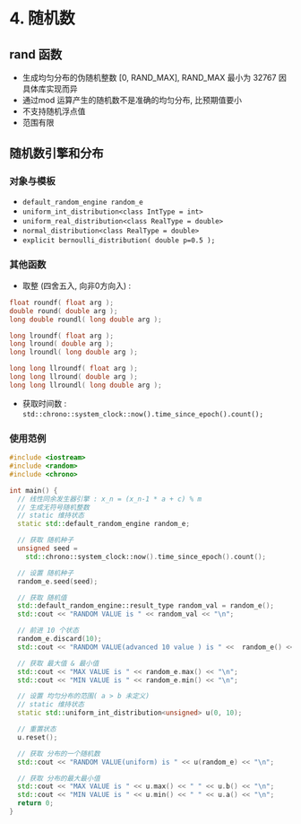 # 4. 随机数
## rand 函数 
- 生成均匀分布的伪随机整数 [0, RAND_MAX], RAND_MAX 最小为 32767 因具体库实现而异
- 通过mod 运算产生的随机数不是准确的均匀分布, 比预期值要小
- 不支持随机浮点值
- 范围有限

## 随机数引擎和分布
### 对象与模板
- `default_random_engine random_e`
- `uniform_int_distribution<class IntType = int>`
- `uniform_real_distribution<class RealType = double>`
- `normal_distribution<class RealType = double>`
- `explicit bernoulli_distribution( double p=0.5 );`

### 其他函数
- 取整 (四舍五入, 向非0方向入) : 
```c++
float roundf( float arg );
double round( double arg );
long double roundl( long double arg );

long lroundf( float arg );
long lround( double arg );
long lroundl( long double arg );

long long llroundf( float arg );
long long llround( double arg );
long long llroundl( long double arg );
```

- 获取时间数 :   `std::chrono::system_clock::now().time_since_epoch().count();`


### 使用范例

```c++
#include <iostream>
#include <random>
#include <chrono>

int main() {
  // 线性同余发生器引擎 : x_n = (x_n-1 * a + c) % m
  // 生成无符号随机整数
  // static 维持状态
  static std::default_random_engine random_e;

  // 获取 随机种子
  unsigned seed = 
    std::chrono::system_clock::now().time_since_epoch().count(); 

  // 设置 随机种子
  random_e.seed(seed);

  // 获取 随机值
  std::default_random_engine::result_type random_val = random_e();
  std::cout << "RANDOM VALUE is " << random_val << "\n";

  // 前进 10 个状态
  random_e.discard(10);
  std::cout << "RANDOM VALUE(advanced 10 value ) is " <<  random_e() << "\n";

  // 获取 最大值 & 最小值
  std::cout << "MAX VALUE is " << random_e.max() << "\n";
  std::cout << "MIN VALUE is " << random_e.min() << "\n";

  // 设置 均匀分布的范围( a > b 未定义)
  // static 维持状态
  static std::uniform_int_distribution<unsigned> u(0, 10);

  // 重置状态
  u.reset();

  // 获取 分布的一个随机数
  std::cout << "RANDOM VALUE(uniform) is " << u(random_e) << "\n";

  // 获取 分布的最大最小值
  std::cout << "MAX VALUE is " << u.max() << " " << u.b() << "\n";
  std::cout << "MIN VALUE is " << u.min() << " " << u.a() << "\n";
  return 0;
}
```